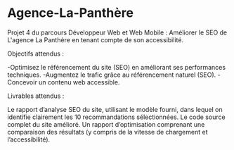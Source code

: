 # Agence-La-Panthère

Projet 4 du parcours Développeur Web et Web Mobile : Améliorer le SEO de L'agence La Panthère en tenant compte de son accessibilité.

Objectifs attendus : 

-Optimisez le référencement du site (SEO) en améliorant ses performances techniques.
-Augmentez le trafic grâce au référencement naturel (SEO).
-Concevoir un contenu web accessible.

Livrables attendus :

Le rapport d’analyse SEO du site, utilisant le modèle fourni, dans lequel on identifie clairement les 10 recommandations sélectionnées.
Le code source complet du site amélioré.
Un rapport d’optimisation comprenant une comparaison des résultats (y compris de la vitesse de chargement et l’accessibilité).
